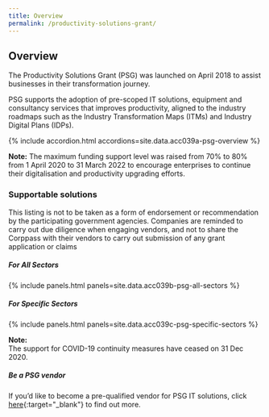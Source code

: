 ```yaml
---
title: Overview
permalink: /productivity-solutions-grant/
---
```


## Overview

The Productivity Solutions Grant (PSG) was launched on April 2018 to assist businesses in their transformation journey. 

PSG supports the adoption of pre-scoped IT solutions, equipment and consultancy services that improves productivity, aligned to the industry roadmaps such as the Industry Transformation Maps (ITMs) and Industry Digital Plans (IDPs). 


{% include accordion.html accordions=site.data.acc039a-psg-overview %}


**Note:**
The maximum funding support level was raised from 70% to 80% from 1 April 2020 to 31 March 2022 to encourage enterprises to continue their digitalisation and productivity upgrading efforts.


### Supportable solutions
This listing is not to be taken as a form of endorsement or recommendation by the participating government agencies. Companies are reminded to carry out due diligence when engaging vendors, and not to share the Corppass with their vendors to carry out submission of any grant application or claims

##### For All Sectors
{% include panels.html panels=site.data.acc039b-psg-all-sectors %}

##### For Specific Sectors
{% include panels.html panels=site.data.acc039c-psg-specific-sectors %}

**Note:**
<BR>The support for COVID-19 continuity measures have ceased on 31 Dec 2020.

##### Be a PSG vendor
If you’d like to become a pre-qualified vendor for PSG IT solutions, click [here](https://www.imda.gov.sg/icmvendors){:target="_blank"} to find out more.

<script src="/jquery/jquery.min.js"></script>
<script src="/jquery/bp-menu-new-tab.js"></script>
